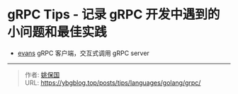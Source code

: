 # gRPC Tips - 记录 gRPC 开发中遇到的小问题和最佳实践


- [evans](https://github.com/ktr0731/evans) gRPC 客户端，交互式调用 gRPC server


---

> 作者: [姚保国](https://ybgblog.top)  
> URL: https://ybgblog.top/posts/tips/languages/golang/grpc/  

